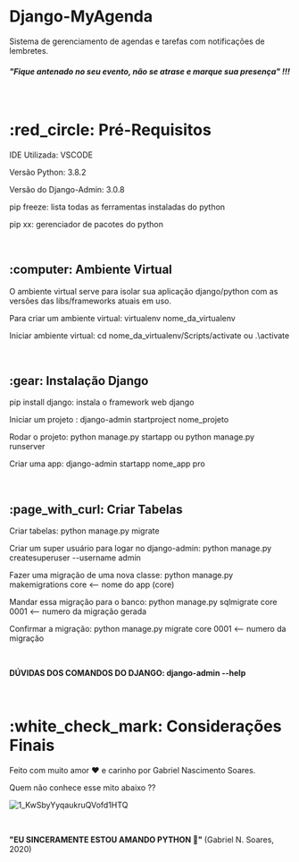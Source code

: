 # Django-MyAgenda

Sistema de gerenciamento de agendas e tarefas com notificações de lembretes. 

<h5> "Fique antenado no seu evento, não se atrase e marque sua presença" !!! </h5>

<br> 


<h1> :red_circle: Pré-Requisitos </h1>

IDE Utilizada: VSCODE

Versão Python: 3.8.2

Versão do Django-Admin: 3.0.8

pip freeze: lista todas as ferramentas instaladas do python

pip xx: gerenciador de pacotes do python 

<br>

<h2> :computer: Ambiente Virtual </h2>

O ambiente virtual serve para isolar sua aplicação django/python com as versões das libs/frameworks atuais em uso. 

Para criar um ambiente virtual: virtualenv nome_da_virtualenv

Iniciar ambiente virtual: cd nome_da_virtualenv/Scripts/activate ou .\activate

<br>


<h2> :gear:  Instalação Django </h2>

pip install django: instala o framework web django

 Iniciar um projeto : django-admin startproject nome_projeto

 Rodar o projeto: python manage.py startapp ou python manage.py runserver

 Criar uma app: django-admin startapp nome_app pro

<br>

<h2> :page_with_curl: Criar Tabelas  </h2> 

Criar tabelas: python manage.py migrate

Criar um super usuário para logar no django-admin: python manage.py createsuperuser --username admin

Fazer uma migração de uma nova classe: python manage.py makemigrations core <-- nome do app (core)

Mandar essa migração para o banco: python manage.py sqlmigrate core 0001 <-- numero da migração gerada

Confirmar a migração: python manage.py migrate core 0001 <-- numero da migração

<br>

<b> DÚVIDAS DOS COMANDOS DO DJANGO: django-admin --help </b>

<br>

<h1> :white_check_mark: Considerações Finais </h1>

Feito com muito amor :heart: e carinho por Gabriel Nascimento Soares.

Quem não conhece esse mito abaixo ??

![1_KwSbyYyqaukruQVofd1HTQ](https://user-images.githubusercontent.com/43541457/89111490-b9424900-d42c-11ea-8932-fff66db5e80a.jpeg)

<br>

<strong> "EU SINCERAMENTE ESTOU AMANDO PYTHON  :snake:" </strong> (Gabriel N. Soares, 2020)
